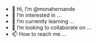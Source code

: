 - 👋 Hi, I’m @monahernande
- 👀 I’m interested in ...
- 🌱 I’m currently learning ...
- 💞️ I’m looking to collaborate on ...
- 📫 How to reach me ...

<!---
monahernande/monahernande is a ✨ special ✨ repository because its `README.md` (this file) appears on your GitHub profile.
You can click the Preview link to take a look at your changes.
--->
